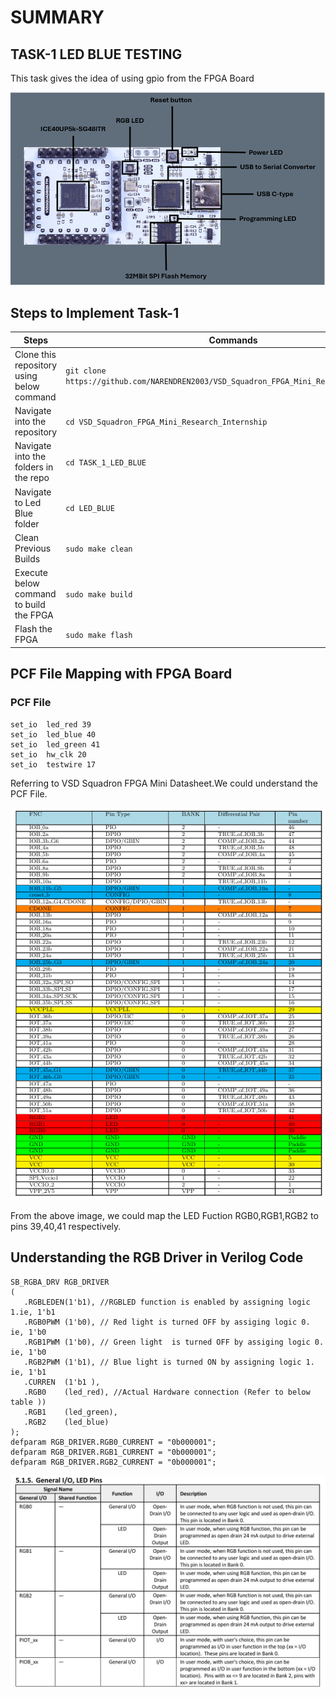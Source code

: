 # **SUMMARY**
## TASK-1 LED BLUE TESTING

This task gives the idea of using gpio from the FPGA Board

![image](https://github.com/NARENDREN2003/VSD_Squadron_FPGA_Mini_Research_Internship/blob/5887bcd90075abacac00760fd1bd77572cdda0c0/TASK_1_LED_BLUE/VSD%20FM%20Board.png)
## Steps to Implement Task-1
| Steps| Commands|
|------|---------|
|Clone this repository using below command| ``` git clone https://github.com/NARENDREN2003/VSD_Squadron_FPGA_Mini_Research_Internship ```|
|Navigate into the repository|```cd VSD_Squadron_FPGA_Mini_Research_Internship```|
|Navigate into the folders in the repo|```cd TASK_1_LED_BLUE```|
|Navigate to Led Blue folder|```cd LED_BLUE```| 
|Clean Previous Builds|```sudo make clean```|
|Execute below command to build the FPGA|```sudo make build```|
|Flash the FPGA|```sudo make flash```|
## PCF File Mapping with FPGA Board
### PCF File
    set_io  led_red	39
    set_io  led_blue 40
    set_io  led_green 41
    set_io  hw_clk 20
    set_io  testwire 17
Referring to VSD Squadron FPGA Mini Datasheet.We could understand the PCF File.

![image](https://github.com/NARENDREN2003/VSD_Squadron_FPGA_Mini_Research_Internship/blob/7757736328a0c7f9e4fef4faee4fef58f1e9202b/TASK_1_LED_BLUE/GPIO%20PIN%20ASSIGNMENT.png)

From the above image, we could map the LED Fuction RGB0,RGB1,RGB2 to pins 39,40,41  respectively.
## Understanding the RGB Driver in Verilog Code
    SB_RGBA_DRV RGB_DRIVER
    (
       .RGBLEDEN(1'b1), //RGBLED function is enabled by assigning logic 1.ie, 1'b1 
       .RGB0PWM (1'b0), // Red light is turned OFF by assiging logic 0. ie, 1'b0 
       .RGB1PWM (1'b0), // Green light  is turned OFF by assiging logic 0. ie, 1'b0
       .RGB2PWM (1'b1), // Blue light is turned ON by assigning logic 1. ie, 1'b1 
       .CURREN  (1'b1 ),
       .RGB0    (led_red), //Actual Hardware connection (Refer to below table ))
       .RGB1    (led_green),
       .RGB2    (led_blue)
    );
    defparam RGB_DRIVER.RGB0_CURRENT = "0b000001";
    defparam RGB_DRIVER.RGB1_CURRENT = "0b000001";
    defparam RGB_DRIVER.RGB2_CURRENT = "0b000001";
![image](https://github.com/NARENDREN2003/VSD_Squadron_FPGA_Mini_Research_Internship/blob/722a9db7c2c57aefb30bfd592527f0a3a09b8e9a/TASK_1_LED_BLUE/LED%20COLOUR%20ASSIGNMENT.png)




